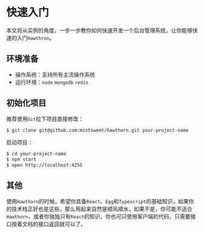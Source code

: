 # 快速入门

本文将从实例的角度，一步一步教你如何快速开发一个后台管理系统，让你能够快速的入门`Hawthron`。

## 环境准备

  - 操作系统：支持所有主流操作系统
  - 运行环境：`node` `mongodb` `redis`

## 初始化项目

推荐使用`Git`拉下项目直接修改：

```bash
$ git clone git@github.com:mintsweet/hawthorn.git your-project-name
```

启动项目：

```bash
$ cd your-project-name
$ npm start
$ open http://localhost:4255
```

## 其他

使用`Hawthorn`的时候，希望你具备`React`、`Egg`和`Typescript`的基础知识，如果你的技术栈正好也是这些，那么用起来自然是顺风顺水，如果不是，你可能不适合`Hawthorn`，或者你独独只有`React`的知识，你也可只使用客户端的代码，只需要接口按着文档的接口返回就可以了。
